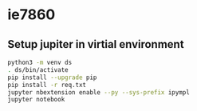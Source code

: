 # ie7860

## Setup jupiter in virtial environment
```bash
python3 -m venv ds
. ds/bin/activate
pip install --upgrade pip
pip install -r req.txt 
jupyter nbextension enable --py --sys-prefix ipympl
jupyter notebook
```
